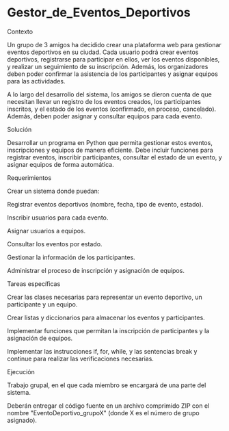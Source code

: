 # Gestor_de_Eventos_Deportivos

Contexto

Un grupo de 3 amigos ha decidido crear una plataforma web para gestionar eventos deportivos en su ciudad. Cada usuario podrá crear eventos deportivos, registrarse para participar en ellos, ver los eventos disponibles, y realizar un seguimiento de su inscripción. Además, los organizadores deben poder confirmar la asistencia de los participantes y asignar equipos para las actividades.

A lo largo del desarrollo del sistema, los amigos se dieron cuenta de que necesitan llevar un registro de los eventos creados, los participantes inscritos, y el estado de los eventos (confirmado, en proceso, cancelado). Además, deben poder asignar y consultar equipos para cada evento.

Solución

Desarrollar un programa en Python que permita gestionar estos eventos, inscripciones y equipos de manera eficiente. Debe incluir funciones para registrar eventos, inscribir participantes, consultar el estado de un evento, y asignar equipos de forma automática.

Requerimientos

Crear un sistema donde puedan:

Registrar eventos deportivos (nombre, fecha, tipo de evento, estado).

Inscribir usuarios para cada evento.

Asignar usuarios a equipos.

Consultar los eventos por estado.

Gestionar la información de los participantes.

Administrar el proceso de inscripción y asignación de equipos.

Tareas específicas

Crear las clases necesarias para representar un evento deportivo, un participante y un equipo.

Crear listas y diccionarios para almacenar los eventos y participantes.

Implementar funciones que permitan la inscripción de participantes y la asignación de equipos.

Implementar las instrucciones if, for, while, y las sentencias break y continue para realizar las verificaciones necesarias.

Ejecución

Trabajo grupal, en el que cada miembro se encargará de una parte del sistema.

Deberán entregar el código fuente en un archivo comprimido ZIP con el nombre "EventoDeportivo_grupoX" (donde X es el número de grupo asignado).
